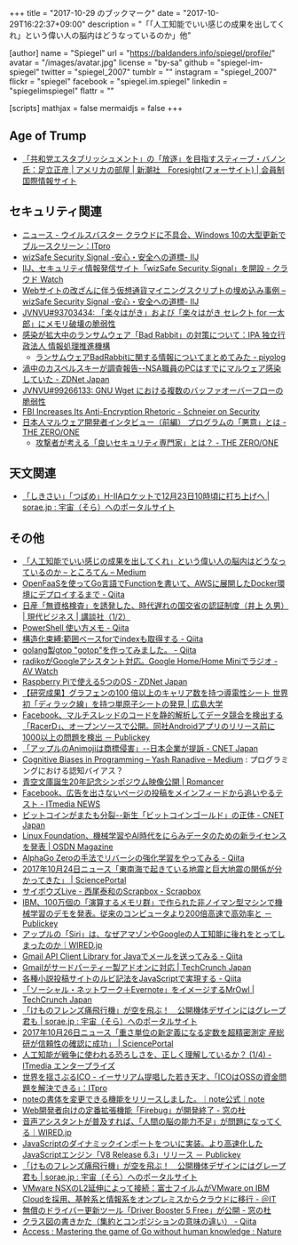 +++
title = "2017-10-29 のブックマーク"
date =  "2017-10-29T16:22:37+09:00"
description = "「「人工知能でいい感じの成果を出してくれ」という偉い人の脳内はどうなっているのか」他"

[author]
name      = "Spiegel"
url       = "https://baldanders.info/spiegel/profile/"
avatar    = "/images/avatar.jpg"
license   = "by-sa"
github    = "spiegel-im-spiegel"
twitter   = "spiegel_2007"
tumblr    = ""
instagram = "spiegel_2007"
flickr    = "spiegel"
facebook  = "spiegel.im.spiegel"
linkedin  = "spiegelimspiegel"
flattr    = ""

[scripts]
  mathjax = false
  mermaidjs = false
+++

## Age of Trump

- [「共和党エスタブリッシュメント」の「放逐」を目指すスティーブ・バノン氏：足立正彦 | アメリカの部屋 | 新潮社　Foresight(フォーサイト) | 会員制国際情報サイト](http://www.fsight.jp/articles/-/42937)

## セキュリティ関連

- [ニュース - ウイルスバスター クラウドに不具合、Windows 10の大型更新でブルースクリーン：ITpro](http://itpro.nikkeibp.co.jp/atcl/news/17/101902472/)
- [wizSafe Security Signal -安心・安全への道標- IIJ](https://wizsafe.iij.ad.jp/)
- [IIJ、セキュリティ情報発信サイト「wizSafe Security Signal」を開設 - クラウド Watch](https://cloud.watch.impress.co.jp/docs/news/1087301.html)
- [Webサイトの改ざんに伴う仮想通貨マイニングスクリプトの埋め込み事例 – wizSafe Security Signal -安心・安全への道標- IIJ](https://wizsafe.iij.ad.jp/2017/10/94/)
- [JVNVU#93703434: 「楽々はがき」および「楽々はがき セレクト for ⼀太郎」にメモリ破壊の脆弱性](http://jvn.jp/vu/JVNVU93703434/)
- [感染が拡大中のランサムウェア「Bad Rabbit」の対策について：IPA 独立行政法人 情報処理推進機構](https://www.ipa.go.jp/security/ciadr/vul/20171026-ransomware.html)
    - [ランサムウェアBadRabbitに関する情報についてまとめてみた - piyolog](http://d.hatena.ne.jp/Kango/touch/20171025/1508921925)
- [渦中のカスペルスキーが調査報告--NSA職員のPCはすでにマルウェア感染していた - ZDNet Japan](https://japan.zdnet.com/article/35109387/)
- [JVNVU#99266133: GNU Wget における複数のバッファオーバーフローの脆弱性](http://jvn.jp/vu/JVNVU99266133/)
- [FBI Increases Its Anti-Encryption Rhetoric - Schneier on Security](https://www.schneier.com/blog/archives/2017/10/fbi_increases_i.html)
- [日本人マルウェア開発者インタビュー（前編） プログラムの「悪意」とは - THE ZERO/ONE](https://the01.jp/p0005947/)
    - [攻撃者が考える「良いセキュリティ専門家」とは？ - THE ZERO/ONE](https://the01.jp/p0005972/)

## 天文関連

- [「しきさい」「つばめ」H-IIAロケットで12月23日10時頃に打ち上げへ | sorae.jp : 宇宙（そら）へのポータルサイト](http://sorae.jp/030201/2017_10_27_h2a.html)

## その他

- [「人工知能でいい感じの成果を出してくれ」という偉い人の脳内はどうなっているのか – ところてん – Medium](https://medium.com/@tokoroten/%E4%BA%BA%E5%B7%A5%E7%9F%A5%E8%83%BD%E3%81%A7%E3%81%84%E3%81%84%E6%84%9F%E3%81%98%E3%81%AE%E6%88%90%E6%9E%9C%E3%82%92%E5%87%BA%E3%81%97%E3%81%A6%E3%81%8F%E3%82%8C-%E3%81%A8%E3%81%84%E3%81%86%E5%81%89%E3%81%84%E4%BA%BA%E3%81%AE%E8%84%B3%E5%86%85%E3%81%AF%E3%81%A9%E3%81%86%E3%81%AA%E3%81%A3%E3%81%A6%E3%81%84%E3%82%8B%E3%81%AE%E3%81%8B-96f4da85b924)
- [OpenFaaSを使ってGo言語でFunctionを書いて、AWSに展開したDocker環境にデプロイするまで - Qiita](https://qiita.com/gcoka/items/7726719bbb06f54d7655)
- [日産「無資格検査」を誘発した、時代遅れの国交省の認証制度（井上 久男） | 現代ビジネス | 講談社（1/2）](http://gendai.ismedia.jp/articles/-/53265)
- [PowerShell 使い方メモ - Qiita](https://qiita.com/opengl-8080/items/bb0f5e4f1c7ce045cc57)
- [構造化束縛:範囲ベースforでindexも取得する - Qiita](https://qiita.com/tyanmahou/items/66210c678dcf0e9a8d8a)
- [golang製gtop "gotop"を作ってみました。 - Qiita](https://qiita.com/_bunbun/items/fefce842bc118bd77327)
- [radikoがGoogleアシスタント対応。Google Home/Home Miniでラジオ - AV Watch](https://av.watch.impress.co.jp/docs/news/1087653.html)
- [Raspberry Piで使える5つのOS - ZDNet Japan](https://japan.zdnet.com/article/35104520/)
- [【研究成果】グラフェンの100 倍以上のキャリア数を持つ導電性シート 世界初「ディラック線」を持つ単原子シートの発見 | 広島大学](https://www.hiroshima-u.ac.jp/news/42249)
- [Facebook、マルチスレッドのコードを静的解析してデータ競合を検出する「RacerD」、オープンソースで公開。同社Androidアプリのリリース前に1000以上の問題を検出 － Publickey](http://www.publickey1.jp/blog/17/facebookracerdandroid1000.html)
- [「アップルのAnimojiは商標侵害」--日本企業が提訴 - CNET Japan](https://japan.cnet.com/article/35109172/)
- [Cognitive Biases in Programming – Yash Ranadive – Medium](https://medium.com/@evidanary/cognitive-biases-in-programming-5e937707c27b) : プログラミングにおける認知バイアス？
- [青空文庫誕生20年記念シンポジウム映像公開 | Romancer](https://romancer.voyager.co.jp/171024-aozora-video)
- [Facebook、広告を出さないページの投稿をメインフィードから追いやるテスト - ITmedia NEWS](http://www.itmedia.co.jp/news/articles/1710/24/news044.html)
- [ビットコインがまたも分裂--新生「ビットコインゴールド」の正体 - CNET Japan](https://japan.cnet.com/article/35109246/)
- [Linux Foundation、機械学習やAI時代をにらみデータのための新ライセンスを発表 | OSDN Magazine](https://mag.osdn.jp/17/10/24/160000)
- [AlphaGo Zeroの手法でリバーシの強化学習をやってみる - Qiita](https://qiita.com/mokemokechicken/items/a5803b4280751848e36b)
- [2017年10月24日ニュース「東南海で起きている地震と巨大地震の関係が分かってきた」 | SciencePortal](http://scienceportal.jst.go.jp/news/newsflash_review/newsflash/2017/10/20171024_01.html)
- [サイボウズLive - 西尾泰和のScrapbox - Scrapbox](https://scrapbox.io/nishio/%E3%82%B5%E3%82%A4%E3%83%9C%E3%82%A6%E3%82%BALive)
- [IBM、100万個の「演算するメモリ群」で作られた非ノイマン型マシンで機械学習のデモを発表。従来のコンピュータより200倍高速で高効率と － Publickey](http://www.publickey1.jp/blog/17/ibm100200.html)
- [アップルの「Siri」は、なぜアマゾンやGoogleの人工知能に後れをとってしまったのか｜WIRED.jp](https://wired.jp/2017/10/25/siri-why-have-you-fallen/)
- [Gmail API Client Library for Javaでメールを送ってみる - Qiita](https://qiita.com/kuinaein/items/7c6097d7abcb529d1924)
- [Gmailがサードパーティー製アドオンに対応 | TechCrunch Japan](http://jp.techcrunch.com/2017/10/25/20171024gmail-gets-third-party-add-ons/)
- [各種小説投稿サイトのルビ記法をJavaScriptで実現する - Qiita](https://qiita.com/8amjp/items/d7c46d9dee0da4d530ef)
- [「ソーシャル・ネットワーク＋Evernote」をイメージするMrOwl | TechCrunch Japan](http://jp.techcrunch.com/2017/10/25/20171024mrowl-wants-to-be-your-new-sharing-platform/)
- [「けものフレンズ痛飛行機」が空を飛ぶ！　公開機体デザインにはグレープ君も | sorae.jp : 宇宙（そら）へのポータルサイト](http://sorae.jp/030201/2017_10_26_kemo.html)
- [2017年10月26日ニュース「重さ単位の新定義になる定数を超精密測定 産総研が信頼性の確認に成功」 | SciencePortal](http://scienceportal.jst.go.jp/news/newsflash_review/newsflash/2017/10/20171026_01.html)
- [人工知能が戦争に使われる恐ろしさを、正しく理解しているか？ (1/4) - ITmedia エンタープライズ](http://www.itmedia.co.jp/enterprise/articles/1710/26/news023.html)
- [世界を揺さぶるICO - イーサリアム提唱した若き天才、「ICOはOSSの資金問題を解決できる」：ITpro](http://itpro.nikkeibp.co.jp/atcl/column/17/102300433/102400002/?rt=nocnt)
- [noteの書体を変更できる機能をリリースしました。｜note公式｜note](https://note.mu/info/n/n06a6d54e3dfa)
- [Web開発者向けの定番拡張機能「Firebug」が開発終了 - 窓の杜](https://forest.watch.impress.co.jp/docs/news/1088318.html)
- [音声アシスタントが普及すれば、「人間の脳の能力不足」が問題になってくる｜WIRED.jp](https://wired.jp/2017/10/27/multitasking-problem-with-virtual-assistants/)
- [JavaScriptのダイナミックインポートをついに実装。より高速化したJavaScriptエンジン「V8 Release 6.3」リリース － Publickey](http://www.publickey1.jp/blog/17/javascript_v8_release_63.html)
- [「けものフレンズ痛飛行機」が空を飛ぶ！　公開機体デザインにはグレープ君も | sorae.jp : 宇宙（そら）へのポータルサイト](http://sorae.jp/030201/2017_10_26_kemo.html)
- [VMware NSXのL2延伸によって接続：富士フイルムがVMware on IBM Cloudを採用、基幹系と情報系をオンプレミスからクラウドに移行 - ＠IT](http://www.atmarkit.co.jp/ait/articles/1710/26/news033.html)
- [無償のドライバー更新ツール「Driver Booster 5 Free」が公開 - 窓の杜](https://forest.watch.impress.co.jp/docs/news/1088466.html)
- [クラス図の書きかた（集約とコンポジションの意味の違い） - Qiita](https://qiita.com/azuki8/items/49e1add6ea838cd13734)
- [Access : Mastering the game of Go without human knowledge : Nature](https://www.nature.com/nature/journal/v550/n7676/abs/nature24270.html)
